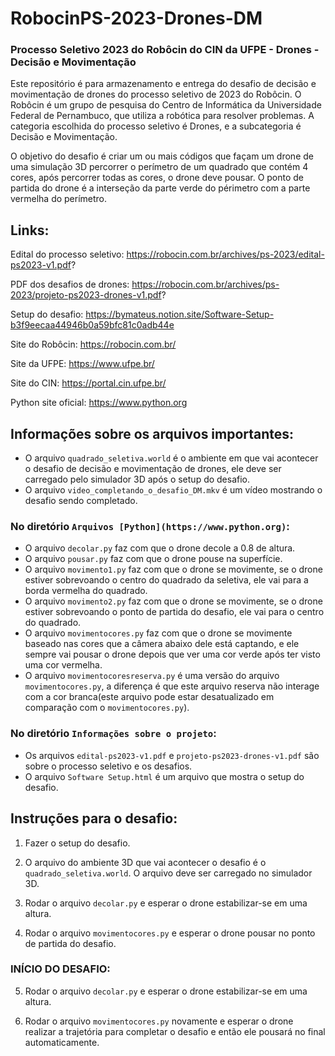 # RobocinPS-2023-Drones-DM

### Processo Seletivo 2023 do Robôcin do CIN da UFPE - Drones - Decisão e Movimentação

Este repositório é para armazenamento e entrega do desafio de decisão e movimentação de drones do processo seletivo de 2023 do Robôcin. O Robôcin é um grupo de pesquisa do Centro de Informática da Universidade Federal de Pernambuco, que utiliza a robótica para resolver problemas. A categoria escolhida do processo seletivo é Drones, e a subcategoria é Decisão e Movimentação. 

O objetivo do desafio é criar um ou mais códigos que façam um drone de uma simulação 3D percorrer o perímetro de um quadrado que contém 4 cores, após percorrer todas as cores, o drone deve pousar. O ponto de partida do drone é a interseção da parte verde do périmetro com a parte vermelha do perímetro.

## Links:

Edital do processo seletivo: https://robocin.com.br/archives/ps-2023/edital-ps2023-v1.pdf?

PDF dos desafios de drones: https://robocin.com.br/archives/ps-2023/projeto-ps2023-drones-v1.pdf?

Setup do desafio: https://bymateus.notion.site/Software-Setup-b3f9eecaa44946b0a59bfc81c0adb44e

Site do Robôcin: https://robocin.com.br/

Site da UFPE: https://www.ufpe.br/

Site do CIN: https://portal.cin.ufpe.br/

Python site oficial: https://www.python.org

## Informações sobre os arquivos importantes:

- O arquivo `quadrado_seletiva.world` é o ambiente em que vai acontecer o desafio de decisão e movimentação de drones, ele deve ser carregado pelo simulador 3D após o setup do desafio.
- O arquivo `video_completando_o_desafio_DM.mkv` é um vídeo mostrando o desafio sendo completado.

### No diretório `Arquivos [Python](https://www.python.org)`:

- O arquivo `decolar.py` faz com que o drone decole a 0.8 de altura.
- O arquivo `pousar.py` faz com que o drone pouse na superfície.
- O arquivo `movimento1.py` faz com que o drone se movimente, se o drone estiver sobrevoando o centro do quadrado da seletiva, ele vai para a borda vermelha do quadrado.
- O arquivo `movimento2.py` faz com que o drone se movimente, se o drone estiver sobrevoando o ponto de partida do desafio, ele vai para o centro do quadrado.
- O arquivo `movimentocores.py` faz com que o drone se movimente baseado nas cores que a câmera abaixo dele está captando, e ele sempre vai pousar o drone depois que ver uma cor verde após ter visto uma cor vermelha.
- O arquivo `movimentocoresreserva.py` é uma versão do arquivo `movimentocores.py`, a diferença é que este arquivo reserva não interage com a cor branca(este arquivo pode estar desatualizado em comparação com o `movimentocores.py`).

### No diretório `Informações sobre o projeto`:

- Os arquivos `edital-ps2023-v1.pdf` e `projeto-ps2023-drones-v1.pdf` são sobre o processo seletivo e os desafios.
- O arquivo `Software Setup.html` é um arquivo que mostra o setup do desafio.

## Instruções para o desafio:

1. Fazer o setup do desafio.

2. O arquivo do ambiente 3D que vai acontecer o desafio é o `quadrado_seletiva.world`. O arquivo deve ser carregado no simulador 3D.

3. Rodar o arquivo `decolar.py` e esperar o drone estabilizar-se em uma altura. 

4. Rodar o arquivo `movimentocores.py` e esperar o drone pousar no ponto de partida do desafio.

### INÍCIO DO DESAFIO:

5. Rodar o arquivo `decolar.py` e esperar o drone estabilizar-se em uma altura.

6. Rodar o arquivo `movimentocores.py` novamente e esperar o drone realizar a trajetória para completar o desafio e então ele pousará no final automaticamente.
